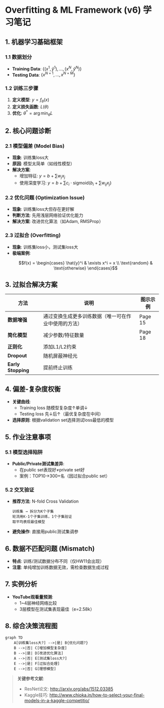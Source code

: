 
# Overfitting & ML Framework (v6) 学习笔记

## 1. 机器学习基础框架
### 1.1 数据划分
- **Training Data**: $\{(x^1, \hat{y}^1), ..., (x^N, \hat{y}^N)\}$
- **Testing Data**: $\{x^{N+1}, ..., x^{N+M}\}$

### 1.2 训练三步骤
1. **定义模型**: $y = f_\theta(x)$
2. **定义损失函数**: $L(\theta)$
3. **优化**: $\theta^* = \arg\min_\theta L$

## 2. 核心问题诊断
### 2.1 模型偏差 (Model Bias)
- **现象**: 训练集loss大
- **原因**: 模型太简单（如线性模型）
- **解决方案**:
  - 增加特征: $y = b + \sum w_j x_j$
  - 使用深度学习: $y = b + \sum c_i \cdot \text{sigmoid}(b_i + \sum w_{ij}x_j)$

### 2.2 优化问题 (Optimization Issue)
- **现象**: 训练集loss大但存在更好解
- **判断方法**: 先用浅层网络验证优化能力
- **解决方案**: 改进优化算法（如Adam, RMSProp）

### 2.3 过拟合 (Overfitting)
- **现象**: 训练集loss小，测试集loss大
- **极端案例**:
  ```math
  f(x) = \begin{cases} 
  \hat{y}^i & \exists x^i = x \\ 
  \text{random} & \text{otherwise}
  \end{cases}
  ```

## 3. 过拟合解决方案
| 方法                | 说明                                                                 | 图示示例                     |
|---------------------|----------------------------------------------------------------------|------------------------------|
| **数据增强**         | 通过变换生成更多训练数据（唯一可在作业中使用的方法）                  | Page 15                      |
| **简化模型**         | 减少参数/特征数量                                                   | Page 18                      |
| **正则化**           | 添加L1/L2约束                                                       |                              |
| **Dropout**          | 随机屏蔽神经元                                                      |                              |
| **Early Stopping**   | 提前终止训练                                                        |                              |

## 4. 偏差-复杂度权衡
- **关键曲线**:
  - Training loss 随模型复杂度↑单调↓
  - Testing loss 先↓后↑（最优复杂度在中间）
- **选择原则**: 根据validation set选择测试loss最低的模型

## 5. 作业注意事项
### 5.1 模型选择陷阱
- **Public/Private测试集差异**:
  - 在public set表现好≠private set好
  - 案例：TOP10→300+名（因过拟合public set）

### 5.2 交叉验证
- **推荐方法**: N-fold Cross Validation
  ```
  训练集 → 拆分为K个子集
  轮流用K-1个子集训练，1个子集验证
  取平均表现最佳模型
  ```
- **避免操作**: 直接用public测试集调参

## 6. 数据不匹配问题 (Mismatch)
- **特点**: 训练/测试数据分布不同（仅HW11会出现）
- **注意**: 单纯增加训练数据无效，需检查数据生成过程

## 7. 实例分析
- **YouTube观看量预测**:
  - 1~4层神经网络比较
  - 3层模型在测试集表现最佳（e=2.58k）

## 8. 综合决策流程图
```mermaid
graph TD
    A[训练集loss大?] -->|是| B{优化问题?}
    B -->|否| C[增加模型复杂度]
    B -->|是| D[改进优化算法]
    A -->|否| E[测试集loss大?]
    E -->|是| F[过拟合处理]
    E -->|否| G[理想模型]
```

> **关键参考文献**:
> - ResNet论文: http://arxiv.org/abs/1512.03385
> - Kaggle技巧: http://www.chioka.in/how-to-select-your-final-models-in-a-kaggle-competitio/
```
